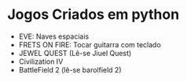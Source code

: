 # Jogos Criados em python
- EVE: Naves espaciais 
- FRETS ON FIRE: Tocar guitarra com teclado 
- JEWEL QUEST (Lê-se Jiuel Quest) 
- Civilization IV 
- BattleField 2 (lê-se barolfield 2)